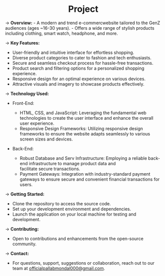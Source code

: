 <center><h1>Project</h1></center>
-> <b>Overview:</b>
  - A modern and trend e-commercwebsite tailored to the GenZ audiences (ages ~16-30 years).
  - Offers a wide range of stylish products including clothing, smart watch, headphone, and more.

-> <b>Key Features:</b>
  - User-friendly and intuitive interface for effortless shopping.
  - Diverse product categories to cater to fashion and tech enthusiasts.
  - Secure and seamless checkout process for hassle-free transactions.
  - Product search and filtering options for a personalized shopping experience.
  - Responsive design for an optimal experience on various devices.
  - Attractive visuals and imagery to showcase products effectively.

-> <b>Technology Used:</b>

- Front-End:
  - HTML, CSS, and JavaScript: Leveraging the fundamental web technologies to create the user interface and enhance the 
    overall user experience.
  - Responsive Design Frameworks: Utilizing responsive design frameworks to ensure the website adapts seamlessly to various 
    screen sizes and devices.

- Back-End:
  - Robust Database and Serv Infrastructure: Employing a reliable back-end infrastructure to manage product data and     
    facilitate secure transactions.
  - Payment Gateways: Integration with industry-standard payment gateways to ensure secure and convenient financial 
    transactions for users.


-> <b>Getting Started:</b>
  - Clone the repository to access the source code.
  - Set up your development environment and dependencies.
  - Launch the application on your local machine for testing and development.

-> <b>Contributing:</b>
  - Open to contributions and enhancements from the open-source community.
    
-> <b>Contact:</b>
  - For questions, support, suggestions or collaboration, reach out to our team at officialpallabmondal000@gmail.com.

